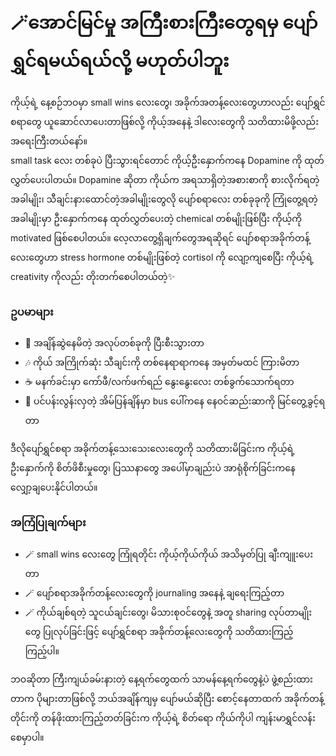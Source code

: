 # 🪄အောင်မြင်မှု အကြီးစားကြီးတွေရမှ ပျော်ရွှင်ရမယ်ရယ်လို့ မဟုတ်ပါဘူး

ကိုယ့်ရဲ့ နေ့စဉ်ဘဝမှာ small wins လေးတွေ၊ အခိုက်အတန့်လေးတွေဟာလည်း ပျော်ရွှင်စရာတွေ ယူဆောင်လာပေးတာဖြစ်လို့ ကိုယ့်အနေနဲ့ ဒါလေးတွေကို သတိထားမိဖို့လည်း အရေးကြီးတယ်နော်။  
small task လေး တစ်ခုပဲ ပြီးသွားရင်တောင် ကိုယ့်ဦးနှောက်ကနေ Dopamine ကို ထုတ်လွှတ်ပေးပါတယ်။ Dopamine ဆိုတာ ကိုယ်က အရသာရှိတဲ့အစားစာကို စားလိုက်ရတဲ့အခါမျိုး၊ သီချင်းနားထောင်တဲ့အခါမျိုးတွေလို ပျော်စရာလေး တစ်ခုခုကို ကြုံတွေ့ရတဲ့အခါမျိုးမှာ ဦးနှောက်ကနေ ထုတ်လွှတ်‌ပေးတဲ့ chemical တစ်မျိုးဖြစ်ပြီး ကိုယ့်ကို motivated ဖြစ်စေပါတယ်။ လေ့လာတွေ့ရှိချက်တွေအရဆိုရင် ပျော်စရာအခိုက်တန့်လေးတွေဟာ stress hormone တစ်မျိုးဖြစ်တဲ့ cortisol ကို လျော့ကျစေပြီး ကိုယ့်ရဲ့ creativity ကိုလည်း တိုးတက်စေပါတယ်တဲ့✨

### ဥပမာများ
- 📝 အချိန်ဆွဲနေမိတဲ့ အလုပ်တစ်ခုကို ပြီးစီးသွားတာ  
- 🎶 ကိုယ် အကြိုက်ဆုံး သီချင်းကို တစ်နေရာရာကနေ အမှတ်မထင် ကြားမိတာ  
- ☕ မနက်ခင်းမှာ ကော်ဖီ/လက်ဖက်ရည် နွေးနွေးလေး တစ်ခွက်သောက်ရတာ  
- 🌅 ပင်ပန်းလွန်းလှတဲ့ အိမ်ပြန်ချိန်မှာ bus ပေါ်ကနေ နေဝင်ဆည်းဆာကို မြင်တွေ့ခွင့်ရတာ

ဒီလိုပျော်ရွှင်စရာ အခိုက်တန့်သေးသေးလေးတွေကို သတိထားမိခြင်းက ကိုယ့်ရဲ့ဦးနှောက်ကို စိတ်ဖိစီးမှုတွေ၊ ပြဿနာတွေ အပေါ်မှာချည်းပဲ အာရုံစိုက်ခြင်းကနေ လျှော့ချပေးနိုင်ပါတယ်။

### အကြံပြုချက်များ
- 🪄 small wins လေးတွေ ကြုံရတိုင်း ကိုယ့်ကိုယ်ကိုယ် အသိမှတ်ပြု ချီးကျူးပေးတာ  
- 🪄 ပျော်စရာအခိုက်တန့်လေးတွေကို journaling အနေနဲ့ ချရေးကြည့်တာ  
- 🪄 ကိုယ်ချစ်ရတဲ့ သူငယ်ချင်းတွေ၊ မိသားစုဝင်တွေနဲ့ အတူ sharing လုပ်တာမျိုးတွေ ပြုလုပ်ခြင်းဖြင့် ပျော်ရွှင်စရာ အခိုက်တန့်‌လေးတွေကို သတိထားကြည့်ကြည့်ပါ။

ဘဝဆိုတာ ကြီးကျယ်ခမ်းနားတဲ့ နေ့ရက်တွေထက် သာမန်နေ့ရက်တွေနဲ့ပဲ ဖွဲ့စည်းထားတာက ပိုများတာဖြစ်လို့ ဘယ်အချိန်ကျမှ ပျော်မယ်ဆိုပြီး စောင့်နေတာထက် အခိုက်တန့်တိုင်းကို တန်ဖိုးထားကြည့်တတ်ခြင်းက ကိုယ့်ရဲ့ စိတ်ရော ကိုယ်ကိုပါ ကျန်းမာရွှင်လန်းစေမှာပါ။
